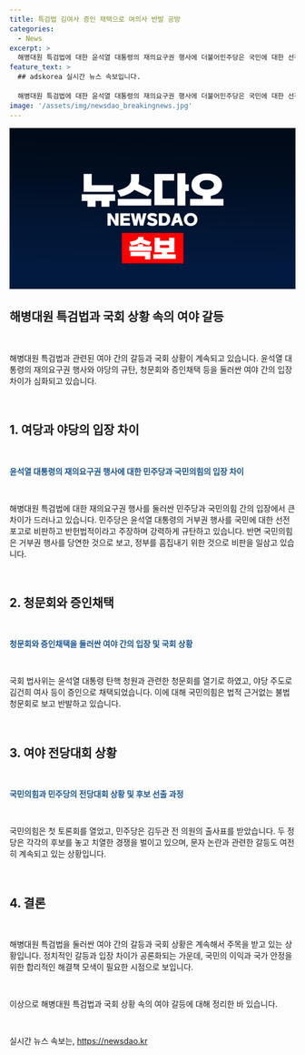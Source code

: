 ```yaml
---
title: 특검법 김여사 증인 채택으로 여의사 반발 공방
categories:
  - News
excerpt: >
  해병대원 특검법에 대한 윤석열 대통령의 재의요구권 행사에 더불어민주당은 국민에 대한 선전포고라고 비판했습니다. 여당은 정부 흠집 내기와 대통령 흔들기 목적의 특검에 대한 거부권은 당연한 것이라고 반박했는데, 국회로 가봅니다. 결국 의석수에서 우위를 가진 민주당 등 야당 주도로 김건희 여사 등이 증인으로 채택되었고, 여야 전당대회 상황도 고조되고 있습니다. 국민의힘과 민주당은 각각 첫 토론회와 김두관 전 의원의 출사표로 대결을 이어가고 있습니다.
feature_text: >
  ## adskorea 실시간 뉴스 속보입니다.

  해병대원 특검법에 대한 윤석열 대통령의 재의요구권 행사에 더불어민주당은 국민에 대한 선전포고라고 비판했습니다. 여당은 정부 흠집 내기와 대통령 흔들기 목적의 특검에 대한 거부권은 당연한 것이라고 반박했는데, 국회로 가봅니다. 결국 의석수에서 우위를 가진 민주당 등 야당 주도로 김건희 여사 등이 증인으로 채택되었고, 여야 전당대회 상황도 고조되고 있습니다. 국민의힘과 민주당은 각각 첫 토론회와 김두관 전 의원의 출사표로 대결을 이어가고 있습니다.
image: '/assets/img/newsdao_breakingnews.jpg'
---
```


<p><img src="/assets/img/newsdao_breakingnews.jpg" alt="adskorea 속보" /></p>

<h2 data-ke-size="size26">해병대원 특검법과 국회 상황 속의 여야 갈등</h2>

<p data-ke-size="size16">&nbsp;</p>

<p>해병대원 특검법과 관련된 여야 간의 갈등과 국회 상황이 계속되고 있습니다. 윤석열 대통령의 재의요구권 행사와 야당의 규탄, 청문회와 증인채택 등을 둘러싼 여야 간의 입장 차이가 심화되고 있습니다.</p>

<p data-ke-size="size16">&nbsp;</p>

<h2 data-ke-size="size24">1. 여당과 야당의 입장 차이</h2>

<p data-ke-size="size16">&nbsp;</p>

<p><b><span style="color: #1a5490;">윤석열 대통령의 재의요구권 행사에 대한 민주당과 국민의힘의 입장 차이</span></b></p>

<p data-ke-size="size16">&nbsp;</p>

<p>해병대원 특검법에 대한 재의요구권 행사를 둘러싼 민주당과 국민의힘 간의 입장에서 큰 차이가 드러나고 있습니다. 민주당은 윤석열 대통령의 거부권 행사를 국민에 대한 선전포고로 비판하고 반헌법적이라고 주장하며 강력하게 규탄하고 있습니다. 반면 국민의힘은 거부권 행사를 당연한 것으로 보고, 정부를 흠집내기 위한 것으로 비판을 일삼고 있습니다.</p>

<p data-ke-size="size16">&nbsp;</p>

<h2 data-ke-size="size24">2. 청문회와 증인채택</h2>

<p data-ke-size="size16">&nbsp;</p>

<p><b><span style="color: #1a5490;">청문회와 증인채택을 둘러싼 여야 간의 입장 및 국회 상황</span></b></p>

<p data-ke-size="size16">&nbsp;</p>

<p>국회 법사위는 윤석열 대통령 탄핵 청원과 관련한 청문회를 열기로 하였고, 야당 주도로 김건희 여사 등이 증인으로 채택되었습니다. 이에 대해 국민의힘은 법적 근거없는 불법 청문회로 보고 반발하고 있습니다.</p>

<p data-ke-size="size16">&nbsp;</p>

<h2 data-ke-size="size24">3. 여야 전당대회 상황</h2>

<p data-ke-size="size16">&nbsp;</p>

<p><b><span style="color: #1a5490;">국민의힘과 민주당의 전당대회 상황 및 후보 선출 과정</span></b></p>

<p data-ke-size="size16">&nbsp;</p>

<p>국민의힘은 첫 토론회를 열었고, 민주당은 김두관 전 의원의 출사표를 받았습니다. 두 정당은 각각의 후보를 놓고 치열한 경쟁을 벌이고 있으며, 문자 논란과 관련한 갈등도 여전히 계속되고 있는 상황입니다.</p>

<p data-ke-size="size16">&nbsp;</p>

<h2 data-ke-size="size24">4. 결론</h2>

<p data-ke-size="size16">&nbsp;</p>

<p>해병대원 특검법을 둘러싼 여야 간의 갈등과 국회 상황은 계속해서 주목을 받고 있는 상황입니다. 정치적인 갈등과 입장 차이가 공론화되는 가운데, 국민의 이익과 국가 안정을 위한 합리적인 해결책 모색이 필요한 시점으로 보입니다.</p>

<p data-ke-size="size16">&nbsp;</p>

<p>이상으로 해병대원 특검법과 국회 상황 속의 여야 갈등에 대해 정리한 바 있습니다.</p>

<p data-ke-size="size16">&nbsp;</p>
실시간 뉴스 속보는, <a href="https://newsdao.kr" rel="dofollow">https://newsdao.kr</a>


